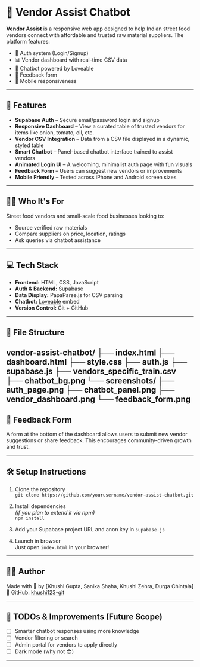 # 🧡 Vendor Assist Chatbot

**Vendor Assist** is a responsive web app designed to help Indian street food vendors connect with affordable and trusted raw material suppliers. The platform features:

- 🔐 Auth system (Login/Signup)
- 📊 Vendor dashboard with real-time CSV data
- 💬 Chatbot powered by Loveable
- 📝 Feedback form
- 📱 Mobile responsiveness

---

## 🚀 Features

- **Supabase Auth** – Secure email/password login and signup
- **Responsive Dashboard** – View a curated table of trusted vendors for items like onion, tomato, oil, etc.
- **Vendor CSV Integration** – Data from a CSV file displayed in a dynamic, styled table
- **Smart Chatbot** – Panel-based chatbot interface trained to assist vendors
- **Animated Login UI** – A welcoming, minimalist auth page with fun visuals
- **Feedback Form** – Users can suggest new vendors or improvements
- **Mobile Friendly** – Tested across iPhone and Android screen sizes

---

## 🧑‍🍳 Who It's For

Street food vendors and small-scale food businesses looking to:

- Source verified raw materials
- Compare suppliers on price, location, ratings
- Ask queries via chatbot assistance

---

## 💻 Tech Stack

- **Frontend:** HTML, CSS, JavaScript
- **Auth & Backend:** Supabase
- **Data Display:** PapaParse.js for CSV parsing
- **Chatbot:** [Loveable](https://www.lovable.dev) embed
- **Version Control:** Git + GitHub

---

## 📂 File Structure
vendor-assist-chatbot/
├── index.html
├── dashboard.html
├── style.css
├── auth.js
├── supabase.js
├── vendors_specific_train.csv
├── chatbot_bg.png
└── screenshots/
├── auth_page.png
├── chatbot_panel.png
├── vendor_dashboard.png
└── feedback_form.png
---


## 📝 Feedback Form

A form at the bottom of the dashboard allows users to submit new vendor suggestions or share feedback. This encourages community-driven growth and trust.

---

## 🛠️ Setup Instructions

1. Clone the repository  
   `git clone https://github.com/yourusername/vendor-assist-chatbot.git`

2. Install dependencies  
   _(if you plan to extend it via npm)_  
   `npm install`

3. Add your Supabase project URL and anon key in `supabase.js`

4. Launch in browser  
   Just open `index.html` in your browser!

---

## 🙋‍♀️ Author

Made with 💛 by [Khushi Gupta, Sanika Shaha, Khushi Zehra, Durga Chintala]  
🔗 GitHub: [khushi123-git](https://github.com/khushi123-git)

---

## 📌 TODOs & Improvements (Future Scope)

- [ ] Smarter chatbot responses using more knowledge
- [ ] Vendor filtering or search
- [ ] Admin portal for vendors to apply directly
- [ ] Dark mode (why not 😎)

---


